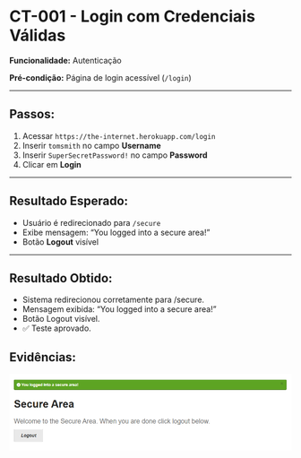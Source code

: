 # CT-001 - Login com Credenciais Válidas

**Funcionalidade:** Autenticação

**Pré-condição:** Página de login acessível (`/login`)

---

## Passos:
1. Acessar `https://the-internet.herokuapp.com/login`
2. Inserir `tomsmith` no campo **Username**
3. Inserir `SuperSecretPassword!` no campo **Password**
4. Clicar em **Login**

---

## Resultado Esperado:
- Usuário é redirecionado para `/secure`
- Exibe mensagem: “You logged into a secure area!”
- Botão **Logout** visível

---

## Resultado Obtido:
- Sistema redirecionou corretamente para /secure.
- Mensagem exibida: “You logged into a secure area!”
- Botão Logout visível.
- ✅ Teste aprovado.

## Evidências:
![CT-001-login-valido](../evidences/CT-001-login-valido.png)